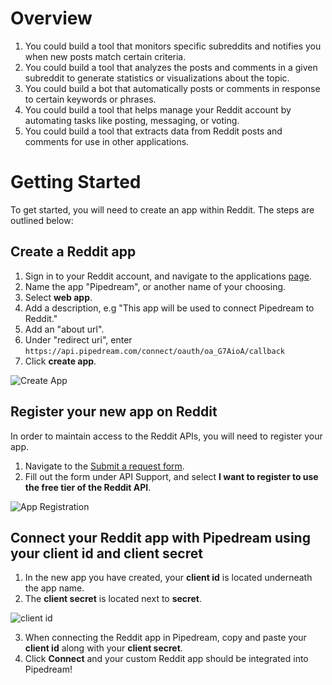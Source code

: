 # Overview

1. You could build a tool that monitors specific subreddits and notifies you
   when new posts match certain criteria.
2. You could build a tool that analyzes the posts and comments in a given
   subreddit to generate statistics or visualizations about the topic.
3. You could build a bot that automatically posts or comments in response to
   certain keywords or phrases.
4. You could build a tool that helps manage your Reddit account by automating
   tasks like posting, messaging, or voting.
5. You could build a tool that extracts data from Reddit posts and comments for
   use in other applications.

# Getting Started

To get started, you will need to create an app within Reddit. The steps are outlined below:

## Create a Reddit app
1. Sign in to your Reddit account, and navigate to the applications [page](https://www.reddit.com/prefs/apps).
2. Name the app "Pipedream", or another name of your choosing.
3. Select **web app**.
4. Add a description, e.g "This app will be used to connect Pipedream to Reddit." 
5. Add an "about url".
6. Under "redirect uri", enter `https://api.pipedream.com/connect/oauth/oa_G7AioA/callback`
7. Click **create app**.

  ![Create App](https://res.cloudinary.com/dpenc2lit/image/upload/v1688161060/Screenshot_2023-06-30_at_2.37.20_PM_muvvzi.png)

## Register your new app on Reddit
In order to maintain access to the Reddit APIs, you will need to register your app.
1. Navigate to the [Submit a request form](https://reddithelp.com/hc/en-us/requests/new?ticket_form_id=14868593862164).
2. Fill out the form under API Support, and select **I want to register to use the free tier of the Reddit API**. 

  ![App Registration](https://res.cloudinary.com/dpenc2lit/image/upload/v1688161658/Screenshot_2023-06-30_at_2.44.42_PM_etr685.png)


## Connect your Reddit app with Pipedream using your client id and client secret
1. In the new app you have created, your **client id** is located underneath the app name.
2. The **client secret** is located next to **secret**. 

![client id ](https://res.cloudinary.com/dpenc2lit/image/upload/v1688162467/Screenshot_2023-06-30_at_3.01.02_PM_jvepnr.png)

3. When connecting the Reddit app in Pipedream, copy and paste your **client id** along with your **client secret**.
4. Click **Connect** and your custom Reddit app should be integrated into Pipedream!

